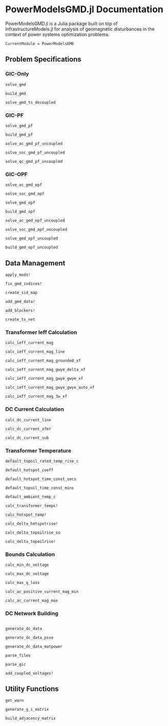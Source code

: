 # PowerModelsGMD.jl Documentation

PowerModelsGMD.jl is a Julia package built on top of InfrastructureModels.jl for analysis of geomagnetic disturbances in the context of power systems optimization problems.

```@meta
CurrentModule = PowerModelsGMD
```

## Problem Specifications

### GIC-Only 

```@docs
solve_gmd

build_gmd

solve_gmd_ts_decoupled
```

### GIC-PF

```@docs
solve_gmd_pf

build_gmd_pf

solve_ac_gmd_pf_uncoupled

solve_soc_gmd_pf_uncoupled

solve_qc_gmd_pf_uncoupled
```

### GIC-OPF

```@docs
solve_ac_gmd_opf

solve_soc_gmd_opf

solve_gmd_opf

build_gmd_opf

solve_ac_gmd_opf_uncoupled

solve_soc_gmd_opf_uncoupled

solve_gmd_opf_uncoupled

build_gmd_opf_uncoupled
```

## Data Management

```@docs
apply_mods!

fix_gmd_indices!

create_sid_map

add_gmd_data!

add_blockers!

create_ts_net
```

### Transformer Ieff Calculation

```@docs
calc_ieff_current_mag

calc_ieff_current_mag_line

calc_ieff_current_mag_grounded_xf

calc_ieff_current_mag_gwye_delta_xf

calc_ieff_current_mag_gwye_gwye_xf

calc_ieff_current_mag_gwye_gwye_auto_xf

calc_ieff_current_mag_3w_xf
```

### DC Current Calculation

```@docs
calc_dc_current_line

calc_dc_current_xfmr

calc_dc_current_sub
```

### Transformer Temperature

```@docs
default_topoil_rated_temp_rise_c

default_hotspot_coeff

default_hotspot_time_const_secs

default_topoil_time_const_mins

default_ambient_temp_c

calc_transformer_temps!

calc_hotspot_temp!

calc_delta_hotspotrise!

calc_delta_topoilrise_ss

calc_delta_topoilrise!
```

### Bounds Calculation

```@docs
calc_min_dc_voltage

calc_max_dc_voltage

calc_max_q_loss

calc_ac_positive_current_mag_min

calc_ac_current_mag_max
```

### DC Network Building

```@docs

generate_dc_data

generate_dc_data_psse

generate_dc_data_matpower

parse_files

parse_gic

add_coupled_voltages!
```

## Utility Functions

```@docs
get_warn

generate_g_i_matrix

build_adjacency_matrix
```
